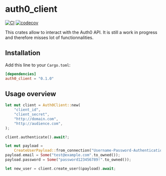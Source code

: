 # auth0_client
[![CI](https://github.com/Aeradriel/auth0_client_rs/actions/workflows/ci.yml/badge.svg)](https://github.com/Aeradriel/auth0_client_rs/actions/workflows/ci.yml) [![codecov](https://codecov.io/gh/Aeradriel/auth0_client_rs/branch/master/graph/badge.svg?token=46STM1E4U5)](https://codecov.io/gh/Aeradriel/auth0_client_rs)

This crates allow to interact with the Auth0 API.
It is still a work in progress and therefore misses lot of functionnalities.

## Installation

Add this line to your `Cargo.toml`:

```Toml
[dependencies]
auth0_client = "0.1.0"
```

## Usage overview

```rust
let mut client = Auth0Client::new(
    "client_id",
    "client_secret",
    "http://domain.com",
    "http://audience.com",
);

client.authenticate().await?;

let mut payload =
    CreateUserPayload::from_connection("Username-Password-Authentication");
payload.email = Some("test@example.com".to_owned());
payload.password = Some("password123456789!".to_owned());

let new_user = client.create_user(&payload).await;
```

